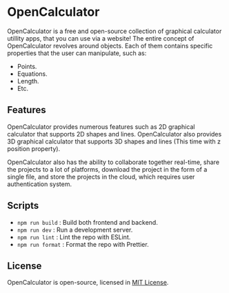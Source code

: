 # OpenCalculator

OpenCalculator is a free and open-source collection of graphical calculator utillity apps, that you can use via a website!
The entire concept of OpenCalculator revolves around objects. Each of them contains specific properties that the user can manipulate, such as:

- Points.
- Equations.
- Length.
- Etc.

## Features

OpenCalculator provides numerous features such as 2D graphical calculator that supports 2D shapes and lines. OpenCalculator also provides 3D graphical calculator that supports 3D shapes and lines (This time with z position property).

OpenCalculator also has the ability to collaborate together real-time, share the projects to a lot of platforms, download the project in the form of a single file, and store the projects in the cloud, which requires user authentication system.

## Scripts

- ```npm run build```  : Build both frontend and backend.
- ```npm run dev```    : Run a development server.
- ```npm run lint```   : Lint the repo with ESLint.
- ```npm run format``` : Format the repo with Prettier.

## License

OpenCalculator is open-source, licensed in [MIT License](./LICENSE.md).